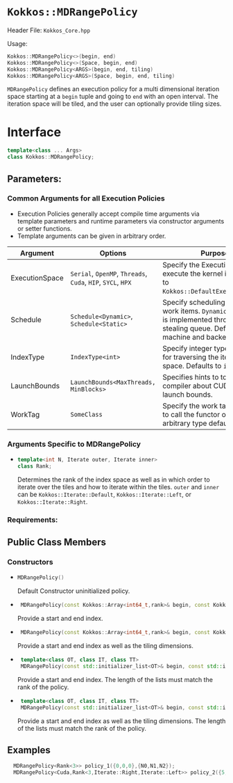 # `Kokkos::MDRangePolicy`

Header File: `Kokkos_Core.hpp`

Usage: 
  ```c++
  Kokkos::MDRangePolicy<>(begin, end)
  Kokkos::MDRangePolicy<>(Space, begin, end)
  Kokkos::MDRangePolicy<ARGS>(begin, end, tiling)
  Kokkos::MDRangePolicy<ARGS>(Space, begin, end, tiling)
  ```

`MDRangePolicy` defines an execution policy for a multi dimensional iteration space starting at a `begin` tuple and going to `end` with an open interval. The iteration space will be tiled, and the user can optionally provide tiling sizes. 

# Interface 
  ```c++
  template<class ... Args>
  class Kokkos::MDRangePolicy;
  ```

## Parameters:

### Common Arguments for all Execution Policies

  * Execution Policies generally accept compile time arguments via template parameters and runtime parameters via constructor arguments or setter functions.
  * Template arguments can be given in arbitrary order.

| Argument | Options | Purpose |
| --- | --- | --- |
| ExecutionSpace | `Serial`, `OpenMP`, `Threads`, `Cuda`, `HIP`, `SYCL`, `HPX` | Specify the Execution Space to execute the kernel in. Defaults to `Kokkos::DefaultExecutionSpace`. |
| Schedule | `Schedule<Dynamic>`, `Schedule<Static>` | Specify scheduling policy for work items. `Dynamic` scheduling is implemented through a work stealing queue. Default is machine and backend specific. |
| IndexType | `IndexType<int>` | Specify integer type to be used for traversing the iteration space. Defaults to `int64_t`. |
| LaunchBounds | `LaunchBounds<MaxThreads, MinBlocks>` | Specifies hints to to the compiler about CUDA/HIP launch bounds. |
| WorkTag | `SomeClass` | Specify the work tag type used to call the functor operator. Any arbitrary type defaults to `void`. |

### Arguments Specific to MDRangePolicy

  * ```c++
    template<int N, Iterate outer, Iterate inner>
    class Rank;
    ```
    Determines the rank of the index space as well as in which order to iterate over the tiles and how to iterate within the tiles. 
    `outer` and `inner` can be `Kokkos::Iterate::Default`, `Kokkos::Iterate::Left`, or `Kokkos::Iterate::Right`. 
    
### Requirements:


## Public Class Members

### Constructors
 
* ```c++
  MDRangePolicy()
  ```
  Default Constructor uninitialized policy.
* ```c++
   MDRangePolicy(const Kokkos::Array<int64_t,rank>& begin, const Kokkos::Array<int64_t,rank>& end)
   ```
   Provide a start and end index.
   
* ```c++
   MDRangePolicy(const Kokkos::Array<int64_t,rank>& begin, const Kokkos::Array<int64_t,rank>& end,  const Kokkos::Array<int64_t,rank>& tiling)
   ```
   Provide a start and end index as well as the tiling dimensions.
 
* ```c++
   template<class OT, class IT, class TT>
   MDRangePolicy(const std::initializer_list<OT>& begin, const std::initializer_list<IT>&& end)
   ```
   Provide a start and end index. The length of the lists must match the rank of the policy. 

* ```c++
   template<class OT, class IT, class TT>
   MDRangePolicy(const std::initializer_list<OT>& begin, const std::initializer_list<IT>&& end,  std::initializer_list<TT>& tiling)
   ```
   Provide a start and end index as well as the tiling dimensions. The length of the lists must match the rank of the policy.


## Examples

  ```c++
    MDRangePolicy<Rank<3>> policy_1({0,0,0},{N0,N1,N2});
    MDRangePolicy<Cuda,Rank<3,Iterate::Right,Iterate::Left>> policy_2({5,5,5},{N0-5,N1-5,N2-5},{T0,T1,T2});
  ```


